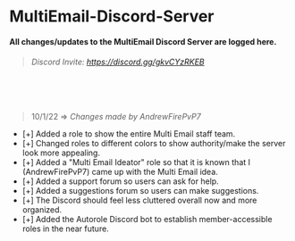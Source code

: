 
# MultiEmail-Discord-Server
#### All changes/updates to the MultiEmail Discord Server are logged here.
> ###### Discord Invite: https://discord.gg/gkvCYzRKEB

<br>
<br>

> 10/1/22 => *Changes made by AndrewFirePvP7*

- [+] Added a role to show the entire Multi Email staff team.
- [+] Changed roles to different colors to show authority/make the server look more appealing.
- [+] Added a "Multi Email Ideator" role so that it is known that I (AndrewFirePvP7) came up with the Multi Email idea.
- [+] Added a support forum so users can ask for help.
- [+] Added a suggestions forum so users can make suggestions.
- [+] The Discord should feel less cluttered overall now and more organized.
- [+] Added the Autorole Discord bot to establish member-accessible roles in the near future.
